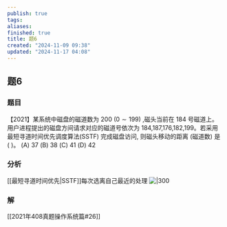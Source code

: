 ```yaml
---
publish: true
tags: 
aliases: 
finished: true
title: 题6
created: "2024-11-09 09:38"
updated: "2024-11-17 04:08"
---
```

## 题6
### 题目
【2021】某系统中磁盘的磁道数为 200 $( {0 \sim  {199}})$ ,磁头当前在 184 号磁道上。用户进程提出的磁盘方间请求对应的磁道号依次为 184,187,176,182,199。若采用最短寻道时间优先调度算法(SSTF) 完成磁盘访问, 则磁头移动的距离 (磁道数) 是 ( )。
(A) 37 
(B) 38 
(C) 41 
(D) 42
### 分析
[[最短寻道时间优先|SSTF]]每次选离自己最近的处理
![|300](https://img.hwenyi.live/202411171206729.webp)
### 解
[[2021年408真题操作系统篇#26]]